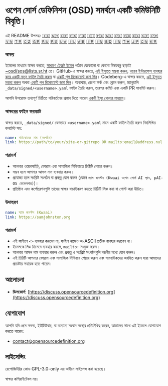 # ওপেন সোর্স ডেফিনিশন (OSD) সমর্থনে একটি কমিউনিটি বিবৃতি।

এই README উপলব্ধ:
[🇮🇩](README_ID.md)
[🇲🇾](README_MS.md)
[🇩🇪](README_DE.md)
[🇪🇸](README_ES.md)
[🇫🇷](README_FR.md)
[🇮🇹](README_IT.md)
[🇭🇺](README_HU.md)
[🇳🇱](README_NL.md)
[🇵🇱](README_PL.md)
[🇧🇷](README_PT-BR.md)
[🇷🇴](README_RO.md)
[🇸🇪](README_SV.md)
[🇵🇭](README_TL.md)
[🇻🇳](README_VI.md)
[🇹🇷](README_TR.md)
[🇨🇿](README_CS.md)
[🇬🇷](README_EL.md)
[🇷🇺](README_RU.md)
[🇷🇸](README_SR.md)
[🇺🇦](README_UK.md)
[🇮🇱](README_HE.md)
[🇦🇪](README_AR.md)
[🇮🇷](README_FA.md)
[🇮🇳](README_HI.md)
[🇧🇩](README_BN.md)
[🇮🇳](README_TA.md)
[🇹🇭](README_TH.md)
[🇯🇵](README_JA.md)
[🇨🇳](README_ZH-CN.md)
[🇰🇷](README_KO.md)

### স্বাক্ষর

ইমেলের মাধ্যমে স্বাক্ষর করতে, [সাধারণ টেক্সট ইমেল](https://useplaintext.email/) পাঠান যেকোনো বা কোনো বিষয়বস্তু ছাড়াই [~osd/sos@lists.sr.ht](mailto:~osd/sos@lists.sr.ht) তে।
GitHub-এ স্বাক্ষর করতে, [এই ইস্যুতে মন্তব্য করুন](https://github.com/OpenSourceDefinition/SaveOpenSource/issues/1), [ওয়েব ইন্টারফেস ব্যবহার করে একটি নতুন ফাইল তৈরি করুন](https://github.com/OpenSourceDefinition/SaveOpenSource/new/master/_data/signed) বা [একটি পুল রিকোয়েস্ট জমা দিন](https://github.com/OpenSourceDefinition/SaveOpenSource/pulls)।
Codeberg-এ স্বাক্ষর করতে, [এই ইস্যুতে মন্তব্য করুন](https://codeberg.org/osd/sos/issues/1) অথবা [একটি পুল রিকোয়েস্ট জমা দিন](https://codeberg.org/osd/sos/pulls)।
অন্যথায়, রেপো ফর্ক এবং ক্লোন করুন, ম্যানুয়ালি `_data/signed/<username>.yaml` ফাইল তৈরি করুন, তারপর কমিট এবং একটি PR সাবমিট করুন।

আপনি উপরোক্ত তথ্যপূর্ণ চিঠিতে পরিবর্তনের প্রস্তাব দিতে পারেন [একটি ইস্যু খোলার মাধ্যমে](https://codeberg.org/osd/sos/issues)।

### স্বাক্ষরের ফাইল ফরম্যাট

স্বাক্ষর করতে, `_data/signed/` ফোল্ডারে `<username>.yaml` নামে একটি ফাইল তৈরি করুন নিম্নলিখিত কনটেন্ট সহ:

```yaml
name: সত্যিকারের নাম (সংগঠন)
link: https://path/to/your/site-or-gitrepo OR mailto:email@address.nul
```

### পরামর্শ
- আপনার ওয়েবসাইট, ফোরাম এবং সামাজিক মিডিয়াতে চিঠিটি শেয়ার করুন।
- সম্ভব হলে আপনার আসল নাম ব্যবহার করুন।
- প্রযোজ্য হলে সংশ্লিষ্ট সংগঠন বা প্রকল্প যোগ করুন (যেমন `স্যাম জনস্টন (Kwaai ওপেন সোর্স AI ল্যাব, pAI-OS ডেভেলপার)`)।
- প্রতিষ্ঠান এবং কর্পোরেশনগুলি তাদের স্বাক্ষর যাচাইকরণ করতে চিঠিটি লিঙ্ক করা বা পোস্ট করা উচিত।

### উদাহরণ

```yaml
name: স্যাম জনস্টন (Kwaai)
link: https://samjohnston.org
```

### পরামর্শ

- এই ফাইলে `<>` ব্যবহার করবেন না, ফাইল নামেও অ-ASCII প্রতীক ব্যবহার করবেন না।
- ইমেলকে লিঙ্ক হিসেবে ব্যবহার করলে, `mailto:` সংযুক্ত করুন।
- আপনার আসল নাম ব্যবহার করুন এবং প্রকল্প ও সংশ্লিষ্ট সংগঠনগুলি বন্ধনীর মধ্যে যোগ করুন।
- এই চিঠিটি আপনার ফোরাম এবং সামাজিক মিডিয়ায় শেয়ার করুন এবং সাংবাদিকদের অবহিত করুন যারা আমাদের প্রচেষ্টায় সহায়ক হতে পারেন।

## আলোচনা

- **ডিসকোর্স:** [https://discuss.opensourcedefinition.org](https://discuss.opensourcedefinition.org)

## যোগাযোগ
আপনি যদি প্রেস সদস্য, ইউটিউবার, বা অন্যান্য সংবাদ সংস্থার প্রতিনিধিত্ব করেন, আমাদের সাথে এই ইমেলে যোগাযোগ করতে পারেন:
- [contact@opensourcedefinition.org](mailto:contact@opensourcedefinition.org)

## লাইসেন্সিং
রেপোজিটরির কোড GPL-3.0-only এর অধীনে লাইসেন্স করা হয়েছে।

স্বাক্ষর কপিরাইটেবল নয়।